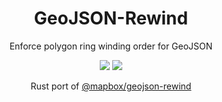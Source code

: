 <h1 align=center>GeoJSON-Rewind</h1>

<p align=center>Enforce polygon ring winding order for GeoJSON</p>

<p align="center">
  <a href="https://circleci.com/gh/ingalls/tree/master"><img src="https://circleci.com/gh/ingalls/tilecover/tree/master.svg?style=shield"/></a>
  <a href="https://crates.io/crates/geojson-rewind"><img src="https://img.shields.io/crates/v/geojson-rewind.svg"/></a>
</p>

<p align=center>
    Rust port of <a href="https://github.com/mapbox/geojson-rewind">@mapbox/geojson-rewind</a>
</p>


